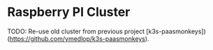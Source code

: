 # Raspberry PI Cluster

TODO: Re-use old cluster from previous project [k3s-paasmonkeys])(https://github.com/ymedlop/k3s-paasmonkeys).